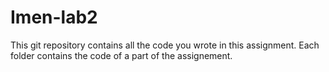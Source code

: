 # Imen-lab2
This git repository contains all the code you wrote in this assignment. Each folder contains the code of a part of the assignement.
